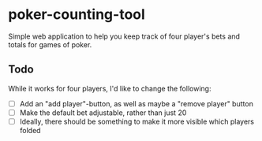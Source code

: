 # poker-counting-tool
Simple web application to help you keep track of four player's bets and totals for games of poker.

## Todo
While it works for four players, I'd like to change the following:

- [ ]  Add an "add player"-button, as well as maybe a "remove player" button
- [ ]  Make the default bet adjustable, rather than  just 20
- [ ]  Ideally, there should be something to make it more visible which players folded
